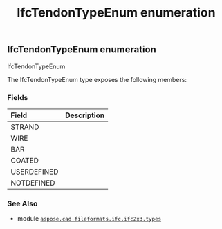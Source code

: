 ﻿---
title: IfcTendonTypeEnum enumeration
second_title: Aspose.CAD for Python via .NET API References
description: 
type: docs
weight: 3060
url: /python-net/aspose.cad.fileformats.ifc.ifc2x3.types/ifctendontypeenum/
is_root: false
---

## IfcTendonTypeEnum enumeration

IfcTendonTypeEnum



The IfcTendonTypeEnum type exposes the following members:

### Fields
| Field | Description |
| :- | :- |
| STRAND |  |
| WIRE |  |
| BAR |  |
| COATED |  |
| USERDEFINED |  |
| NOTDEFINED |  |



### See Also
* module [`aspose.cad.fileformats.ifc.ifc2x3.types`](..)
